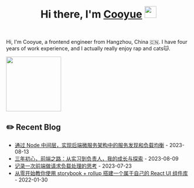 <h1 align="center">Hi there, I'm <a href="https://www.blackcater.win/" target="_blank">Cooyue</a> <img
src="https://github.com/blackcater/blackcater/raw/main/images/Hi.gif" height="32" /></h1>

<br />

Hi, I'm Cooyue, a frontend engineer from Hangzhou, China 🇨🇳. I have four years of work experience, and I actually really enjoy rap and cats🐱.

<a href="#"><img src="https://jobsofferings.oss-cn-hangzhou.aliyuncs.com/cooyue/20241027-115642.jpeg" width="150 " height="150" /></a>

## ✏️ Recent Blog

- <a href='https://www.cooyue.cn/archives/8074f03e-7899-4063-8ecc-d8d775d7c73c' target='_blank'>通过 Node 中间层，实现后端微服务架构中的服务发现和负载均衡</a> - 2023-08-13
- <a href='https://www.cooyue.cn/archives/san-nian-chu-xin-qian-duan-zhi-lu-cong-shi-xi-dao-fu-ze-ren-wo-de-cheng-chang-yu-tan-suo' target='_blank'>三年初心，前端之路：从实习到负责人，我的成长与探索</a> - 2023-08-09
- <a href='https://www.cooyue.cn/archives/e828feca-33bd-4f3a-800f-415f13746069' target='_blank'>记录一次前端做请求负载处理的思考</a> - 2023-07-23
- <a href='https://www.cooyue.cn/archives/storybook-rollup-react-ui' target='_blank'>从零开始教你使用 storybook + rollup 搭建一个属于自己的 React UI 组件库</a> - 2022-01-30

<!-- ## 🌗 Weekly Development Breakdown -->

<!-- **Languages and Tools:** -->
